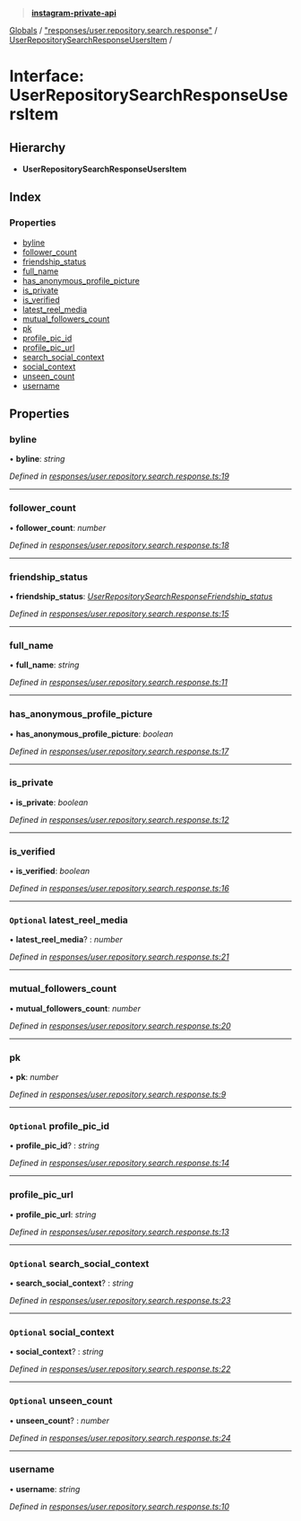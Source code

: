 > **[instagram-private-api](../README.md)**

[Globals](../README.md) / ["responses/user.repository.search.response"](../modules/_responses_user_repository_search_response_.md) / [UserRepositorySearchResponseUsersItem](_responses_user_repository_search_response_.userrepositorysearchresponseusersitem.md) /

# Interface: UserRepositorySearchResponseUsersItem

## Hierarchy

* **UserRepositorySearchResponseUsersItem**

## Index

### Properties

* [byline](_responses_user_repository_search_response_.userrepositorysearchresponseusersitem.md#byline)
* [follower_count](_responses_user_repository_search_response_.userrepositorysearchresponseusersitem.md#follower_count)
* [friendship_status](_responses_user_repository_search_response_.userrepositorysearchresponseusersitem.md#friendship_status)
* [full_name](_responses_user_repository_search_response_.userrepositorysearchresponseusersitem.md#full_name)
* [has_anonymous_profile_picture](_responses_user_repository_search_response_.userrepositorysearchresponseusersitem.md#has_anonymous_profile_picture)
* [is_private](_responses_user_repository_search_response_.userrepositorysearchresponseusersitem.md#is_private)
* [is_verified](_responses_user_repository_search_response_.userrepositorysearchresponseusersitem.md#is_verified)
* [latest_reel_media](_responses_user_repository_search_response_.userrepositorysearchresponseusersitem.md#optional-latest_reel_media)
* [mutual_followers_count](_responses_user_repository_search_response_.userrepositorysearchresponseusersitem.md#mutual_followers_count)
* [pk](_responses_user_repository_search_response_.userrepositorysearchresponseusersitem.md#pk)
* [profile_pic_id](_responses_user_repository_search_response_.userrepositorysearchresponseusersitem.md#optional-profile_pic_id)
* [profile_pic_url](_responses_user_repository_search_response_.userrepositorysearchresponseusersitem.md#profile_pic_url)
* [search_social_context](_responses_user_repository_search_response_.userrepositorysearchresponseusersitem.md#optional-search_social_context)
* [social_context](_responses_user_repository_search_response_.userrepositorysearchresponseusersitem.md#optional-social_context)
* [unseen_count](_responses_user_repository_search_response_.userrepositorysearchresponseusersitem.md#optional-unseen_count)
* [username](_responses_user_repository_search_response_.userrepositorysearchresponseusersitem.md#username)

## Properties

###  byline

• **byline**: *string*

*Defined in [responses/user.repository.search.response.ts:19](https://github.com/dilame/instagram-private-api/blob/173bc62/src/responses/user.repository.search.response.ts#L19)*

___

###  follower_count

• **follower_count**: *number*

*Defined in [responses/user.repository.search.response.ts:18](https://github.com/dilame/instagram-private-api/blob/173bc62/src/responses/user.repository.search.response.ts#L18)*

___

###  friendship_status

• **friendship_status**: *[UserRepositorySearchResponseFriendship_status](_responses_user_repository_search_response_.userrepositorysearchresponsefriendship_status.md)*

*Defined in [responses/user.repository.search.response.ts:15](https://github.com/dilame/instagram-private-api/blob/173bc62/src/responses/user.repository.search.response.ts#L15)*

___

###  full_name

• **full_name**: *string*

*Defined in [responses/user.repository.search.response.ts:11](https://github.com/dilame/instagram-private-api/blob/173bc62/src/responses/user.repository.search.response.ts#L11)*

___

###  has_anonymous_profile_picture

• **has_anonymous_profile_picture**: *boolean*

*Defined in [responses/user.repository.search.response.ts:17](https://github.com/dilame/instagram-private-api/blob/173bc62/src/responses/user.repository.search.response.ts#L17)*

___

###  is_private

• **is_private**: *boolean*

*Defined in [responses/user.repository.search.response.ts:12](https://github.com/dilame/instagram-private-api/blob/173bc62/src/responses/user.repository.search.response.ts#L12)*

___

###  is_verified

• **is_verified**: *boolean*

*Defined in [responses/user.repository.search.response.ts:16](https://github.com/dilame/instagram-private-api/blob/173bc62/src/responses/user.repository.search.response.ts#L16)*

___

### `Optional` latest_reel_media

• **latest_reel_media**? : *number*

*Defined in [responses/user.repository.search.response.ts:21](https://github.com/dilame/instagram-private-api/blob/173bc62/src/responses/user.repository.search.response.ts#L21)*

___

###  mutual_followers_count

• **mutual_followers_count**: *number*

*Defined in [responses/user.repository.search.response.ts:20](https://github.com/dilame/instagram-private-api/blob/173bc62/src/responses/user.repository.search.response.ts#L20)*

___

###  pk

• **pk**: *number*

*Defined in [responses/user.repository.search.response.ts:9](https://github.com/dilame/instagram-private-api/blob/173bc62/src/responses/user.repository.search.response.ts#L9)*

___

### `Optional` profile_pic_id

• **profile_pic_id**? : *string*

*Defined in [responses/user.repository.search.response.ts:14](https://github.com/dilame/instagram-private-api/blob/173bc62/src/responses/user.repository.search.response.ts#L14)*

___

###  profile_pic_url

• **profile_pic_url**: *string*

*Defined in [responses/user.repository.search.response.ts:13](https://github.com/dilame/instagram-private-api/blob/173bc62/src/responses/user.repository.search.response.ts#L13)*

___

### `Optional` search_social_context

• **search_social_context**? : *string*

*Defined in [responses/user.repository.search.response.ts:23](https://github.com/dilame/instagram-private-api/blob/173bc62/src/responses/user.repository.search.response.ts#L23)*

___

### `Optional` social_context

• **social_context**? : *string*

*Defined in [responses/user.repository.search.response.ts:22](https://github.com/dilame/instagram-private-api/blob/173bc62/src/responses/user.repository.search.response.ts#L22)*

___

### `Optional` unseen_count

• **unseen_count**? : *number*

*Defined in [responses/user.repository.search.response.ts:24](https://github.com/dilame/instagram-private-api/blob/173bc62/src/responses/user.repository.search.response.ts#L24)*

___

###  username

• **username**: *string*

*Defined in [responses/user.repository.search.response.ts:10](https://github.com/dilame/instagram-private-api/blob/173bc62/src/responses/user.repository.search.response.ts#L10)*
